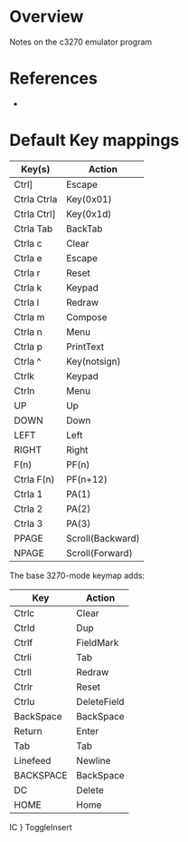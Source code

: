# Overview

Notes on the c3270 emulator program

# References

* []()

# Default Key mappings

Key(s)            	  | Action
----------------------|----------------   
Ctrl<Key>]	          | Escape
Ctrl<Key>a Ctrl<Key>a | Key(0x01)
Ctrl<Key>a Ctrl<Key>] |Key(0x1d)
Ctrl<Key>a <Key>Tab   | BackTab
Ctrl<Key>a <Key>c	    | Clear
Ctrl<Key>a <Key>e	    | Escape
Ctrl<Key>a <Key>r	    | Reset
Ctrl<Key>a <Key>k	    | Keypad
Ctrl<Key>a <Key>l	    | Redraw
Ctrl<Key>a <Key>m	    | Compose
Ctrl<Key>a <Key>n	    | Menu
Ctrl<Key>a <Key>p	    | PrintText
Ctrl<Key>a <Key>^	    | Key(notsign)
Ctrl<Key>k	          | Keypad
Ctrl<Key>n	          | Menu
<Key>UP	              | Up
<Key>DOWN	            | Down
<Key>LEFT	            | Left
<Key>RIGHT	          | Right
<Key>F(n)	            | PF(n)
Ctrl<Key>a <Key>F(n)  | PF(n+12)
Ctrl<Key>a <Key>1	    | PA(1)
Ctrl<Key>a <Key>2	    | PA(2)
Ctrl<Key>a <Key>3	    | PA(3)
<Key>PPAGE	          | Scroll(Backward)
<Key>NPAGE	          | Scroll(Forward)

The base 3270-mode keymap adds:

Key	           | Action
---------------| --------------------
Ctrl<Key>c	   | Clear
Ctrl<Key>d	   | Dup
Ctrl<Key>f	   | FieldMark
Ctrl<Key>i	   | Tab
Ctrl<Key>l	   | Redraw
Ctrl<Key>r	   | Reset
Ctrl<Key>u	   | DeleteField
<Key>BackSpace | BackSpace
<Key>Return	   |Enter
<Key>Tab	     | Tab
<Key>Linefeed  | Newline
<Key>BACKSPACE | BackSpace
<Key>DC        | Delete
<Key>HOME      |Home
<Key>IC        } ToggleInsert
